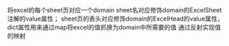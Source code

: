 将excel的每个sheet页对应一个domain
sheet名对应修饰domain的ExcelSheet注解的value属性；
sheet页的表头对应修饰domain的ExcelHead的value属性，
dict属性用来通过map将excel的值抓换为domain中所需要的值
通过反射实现值的映射
